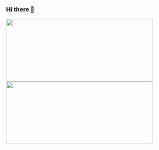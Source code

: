 ### Hi there 👋

<!--
**Naoki0618/Naoki0618** is a ✨ _special_ ✨ repository because its `README.md` (this file) appears on your GitHub profile.

Here are some ideas to get you started:

- 🔭 I’m currently working on ...
- 🌱 I’m currently learning ...
- 👯 I’m looking to collaborate on ...
- 🤔 I’m looking for help with ...
- 💬 Ask me about ...
- 📫 How to reach me: ...
- 😄 Pronouns: ...
- ⚡ Fun fact: ...
-->

<a href="https://github.com/Naoki0618">
  <img width="400px" height="170px" src="https://github-readme-stats.vercel.app/api?username=Naoki0618&count_private=true&show_icons=true&theme=dracula" />
</a>
<a href="https://github.com/Naoki0618">
  <img width="400px" height="170px" src="https://github-readme-stats.vercel.app/api/top-langs/?username=Naoki0618&layout=compact&theme=dracula" />
</a>

